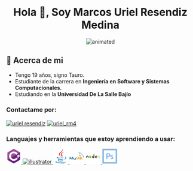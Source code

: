 <h1 align="center">Hola 👋, Soy Marcos Uriel Resendiz Medina</h1>

<p align="center">
<img src="https://user-images.githubusercontent.com/114198073/193911853-20074524-4cab-4fb0-8d5b-2f63f64d2692.gif" alt="animated" width="635" height="200"/>
</p>

## 🚀 Acerca de mi
- Tengo 19 años, signo Tauro.
- Estudiante de la carrera en **Ingeniería en Software y Sistemas Computacionales.**
- Estudiando en la **Universidad De La Salle Bajío**

<h3 align="left">Contactame por:</h3>
<p align="left">
<a href="https://fb.com/uriel resendiz" target="blank"><img align="center" src="https://raw.githubusercontent.com/rahuldkjain/github-profile-readme-generator/master/src/images/icons/Social/facebook.svg" alt="uriel resendiz" height="30" width="40" /></a>
<a href="https://instagram.com/uriel_rm4" target="blank"><img align="center" src="https://raw.githubusercontent.com/rahuldkjain/github-profile-readme-generator/master/src/images/icons/Social/instagram.svg" alt="uriel_rm4" height="30" width="40" /></a>
</p>

<h3 align="left">Languajes y herramientas que estoy aprendiendo a usar:</h3>
<p align="left"> <a href="https://www.w3schools.com/cs/" target="_blank" rel="noreferrer"> <img src="https://raw.githubusercontent.com/devicons/devicon/master/icons/csharp/csharp-original.svg" alt="csharp" width="40" height="40"/> </a> <a href="https://www.adobe.com/in/products/illustrator.html" target="_blank" rel="noreferrer"> <img src="https://www.vectorlogo.zone/logos/adobe_illustrator/adobe_illustrator-icon.svg" alt="illustrator" width="40" height="40"/> </a> <a href="https://www.java.com" target="_blank" rel="noreferrer"> <img src="https://raw.githubusercontent.com/devicons/devicon/master/icons/java/java-original.svg" alt="java" width="40" height="40"/> </a> <a href="https://www.mysql.com/" target="_blank" rel="noreferrer"> <img src="https://raw.githubusercontent.com/devicons/devicon/master/icons/mysql/mysql-original-wordmark.svg" alt="mysql" width="40" height="40"/> </a> <a href="https://nodejs.org" target="_blank" rel="noreferrer"> <img src="https://raw.githubusercontent.com/devicons/devicon/master/icons/nodejs/nodejs-original-wordmark.svg" alt="nodejs" width="40" height="40"/> </a> <a href="https://www.photoshop.com/en" target="_blank" rel="noreferrer"> <img src="https://raw.githubusercontent.com/devicons/devicon/master/icons/photoshop/photoshop-line.svg" alt="photoshop" width="40" height="40"/> </a> </p>
